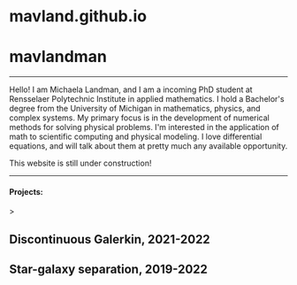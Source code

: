 # mavland.github.io
<html>
<body>
<h1> mavlandman </h1>
<hr style="width:100%;text-align:left;margin-left:0">

  
  
 <p> Hello! I am Michaela Landman, and I am a incoming PhD student at Rensselaer Polytechnic Institute in applied mathematics. I hold a Bachelor's degree from the University of Michigan in mathematics, physics, and complex systems. My primary focus is in the development of numerical methods for solving physical problems. I'm interested in the application of math to scientific computing and physical modeling. I love differential equations, and will talk about them at pretty much any available opportunity. 
   
This website is still under construction!
 </p>
  
 <hr style="width:100%;text-align:left;margin-left:0">

  <h4> Projects: </h4>
  <! <h2></h2> >
  <h2>Discontinuous Galerkin, 2021-2022</h2>
  <h2>Star-galaxy separation, 2019-2022</h2>
  
 
  
<p> 
  
</p>


</body>
</html>
